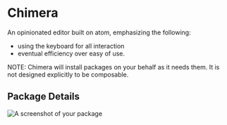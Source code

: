 # Chimera

An opinionated editor built on atom, emphasizing the following:

- using the keyboard for all interaction
- eventual efficiency over easy of use.

NOTE: Chimera will install packages on your behalf as it needs them. It is not designed explicitly to be composable.

## Package Details




![A screenshot of your package](https://f.cloud.github.com/assets/69169/2290250/c35d867a-a017-11e3-86be-cd7c5bf3ff9b.gif)
